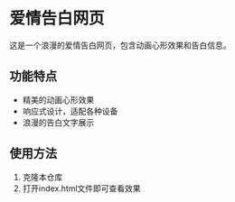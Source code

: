 # 爱情告白网页

这是一个浪漫的爱情告白网页，包含动画心形效果和告白信息。

## 功能特点
- 精美的动画心形效果
- 响应式设计，适配各种设备
- 浪漫的告白文字展示

## 使用方法
1. 克隆本仓库
2. 打开index.html文件即可查看效果